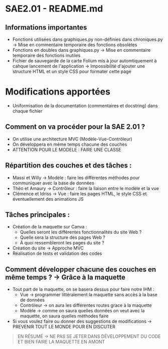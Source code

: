 # SAE2.01 - README.md

## Informations importantes
- Fonctions utilisées dans graphiques.py non-définies dans chroniques.py -> Mise en commentaire temporaire des fonctions obsolètes
- Fonctions en doubles dans graphiques.py -> Mise en commentaire temporaire des fonctions inutiles
- Fichier de sauvegarde de la carte Folium mis à jour automtiquement à cahque lancement de l'application -> Impossibilité d'ajouter une structure HTML et un style CSS pour formater cette page

# Modifications apportées
- Uniformisation de la documentation (commentaires et docstring) dans chaque fichier 

## Comment on va procéder pour la SAE 2.01 ?
  - On utilise une architecture MVC (Modèle-Vue-Contrôleur)
  - On développera en même temps chacune des couches
  - ATTENTION POUR LE MODELE : FAIRE UNE CLASSE

## Répartition des couches et des tâches : 
  - Massi et Willy -> Modèle : faire les différentes méthodes pour communiquer avec la base de données
  - Théo et Amaury -> Contrôleur : faire la liaison entre le modèle et la vue
  - Clémence et Idriss -> Vue : faire les pages HTML, le style CSS et éventuellement des animations JS

## Tâches principales : 
  - Création de la maquette sur Canva :
      * Quelles seront les différentes fonctionnalités du site Web ?
      * Quelle sera la structure des pages Web ?
      * À quoi ressembleront les pages du site ?
  - Création du site -> Approche MVC
  - Réalisation de tests et validation des codes

## Comment développer chacune des couches en même temps ? -> Grâce à la maquette
  - Tout part de la maquette, on se basera dessus pour faire notre IHM :
    - Vue -> programmer littéralement la maquette sans accès à la base de données
    - Contrôleur -> on aura les différentes routes grace à la maquette
    - Modèle -> comme on saura quelles données on veut avec la maquette, on saura quelles méthodes faire
  - Si vous voulez faire ou donner des suggestions de modifications -> PREVENIR TOUT LE MONDE POUR EN DISCUTER

> EN RÉSUMÉ -> NE PAS SE JETER DANS DÉVELOPPEMENT DU CODE ET BIEN FAIRE LA MAQUETTE EN AMONT